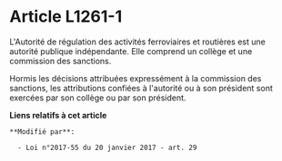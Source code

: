 # Article L1261-1

L'Autorité de régulation des activités ferroviaires et routières est une autorité publique indépendante. Elle comprend un
collège et une commission des sanctions. 

Hormis les décisions attribuées expressément à la commission des sanctions, les attributions confiées à l'autorité ou à son
président sont exercées par son collège ou par son président.

**Liens relatifs à cet article**

	**Modifié par**:

	  - Loi n°2017-55 du 20 janvier 2017 - art. 29

